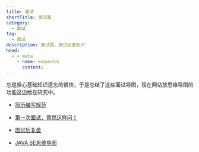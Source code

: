 ```yaml
---
title: 面试
shortTitle: 面试篇
category:
  - 面试
tag:
  - 面试
description: 面试题，面试必备知识
head:
  - - meta
    - name: keywords
      content: 
---      
```

总是担心基础知识遗忘的很快，于是总结了这些面试导图，现在网站放思维导图的功能这边给在研究中。

- [简历编写规范](resumeRules.md)

- [第一次面试，竟然这样问！](myfirstoffer.md)

- [面试后复盘](mianshiQA.md)

- [JAVA SE思维导图](mindmap.md)